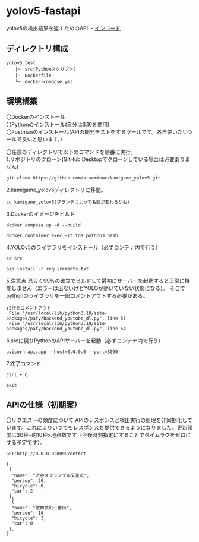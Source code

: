 # yolov5-fastapi
yolov5の検出結果を返すためのAPI
・[インコード](https://github.com/plateau-system/yolov5-fastapi/tree/main/src)
## ディレクトリ構成  
```
yolov5_test
　　│─　src(Pythonスクリプト)
　　│─　Dockerfile 
　　└─　docker-compose.yml 
```
  
## 環境構築
〇Dockerのインストール  
〇Pythonのインストール(自分は3.10を使用)  
〇Postmanのインストール(APIの開発テストをするツールです。各自使いたいツールで良いと思います。)
  
〇任意のディレクトリで以下のコマンドを順番に実行。  
1.リポジトリのクローン(GitHub Desktopでクローンしている場合は必要ありません)
```
git clone https://github.com/k-seminar/kamigame_yolov5.git
```
2.kamigame_yolov5ディレクトリに移動。
```
cd kamigame_yolov5(ブランチによって名前が変わるかも)
```
3.Dockerのイメージをビルド
```
docker compose up -d --build
```
```
docker container exec -it tgs_python3 bash
```
4.YOLOv5のライブラリをインストール（必ずコンテナ内で行う）
```
cd src
```
```
pip install -r requirements.txt
```
5.注意点
恐らく99%の確立でビルドして最初にサーバーを起動すると正常に機能しません（エラーは出ないけどYOLOが動いていない状態になる）。
そこでpythonのライブラリを一部コメントアウトする必要がある。
```
↓2行をコメントアウト
 File "/usr/local/lib/python3.10/site-packages/pafy/backend_youtube_dl.py", line 53
 File "/usr/local/lib/python3.10/site-packages/pafy/backend_youtube_dl.py", line 54
```
6.srcに戻りPythonのAPIサーバーを起動（必ずコンテナ内で行う）
```
uvicorn api:app --host=0.0.0.0 --port=8090
```
7.終了コマンド
```
Ctrl + C
```
```
exit
```
  
## APIの仕様（初期案）
〇リクエストの頻度について
APIのレスポンスと検出実行の処理を非同期化しています。これによりいつでもレスポンスを提供できるようになりました。更新頻度は30秒+約10秒×地点数です（今後時刻指定にすることでタイムラグをゼロにする予定です）。
```
GET:http://0.0.0.0:8090/detect
```
```
[
 {
  "name": "渋谷スクランブル交差点",
  "person": 20,
  "bicycle": 0,
  "car": 2
 },
  {
  "name": "歌舞伎町一番街",
  "person": 10,
  "bicycle": 3,
  "car": 0
 },
]
```
